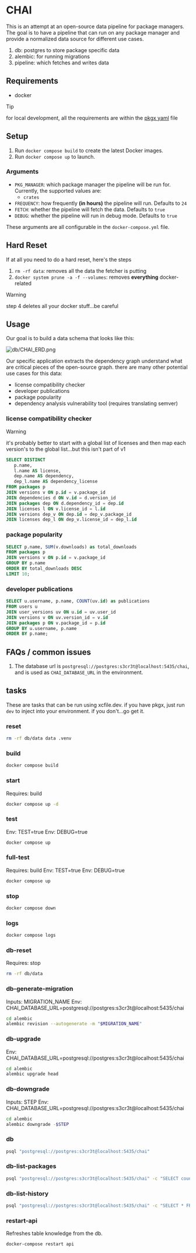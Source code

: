 # CHAI

This is an attempt at an open-source data pipeline for package managers. The goal is to
have a pipeline that can run on any package manager and provide a normalized data
source for different use cases.

1. db: postgres to store package specific data
1. alembic: for running migrations
1. pipeline: which fetches and writes data

## Requirements

- docker

> [!TIP]
>
> for local development, all the requirements are within the [pkgx yaml](pkgx.yaml) file

## Setup

1. Run `docker compose build` to create the latest Docker images.
2. Run `docker compose up` to launch.

### Arguments

- `PKG_MANAGER`: which package manager the pipeline will be run for. Currently, the
  supported values are:
  - `crates`
- `FREQUENCY`: how frequently **(in hours)** the pipeline will run. Defaults to `24`
- `FETCH`: whether the pipeline will fetch the data. Defaults to `true`
- `DEBUG`: whether the pipeline will run in debug mode. Defaults to `true`

These arguments are all configurable in the `docker-compose.yml` file.

## Hard Reset

If at all you need to do a hard reset, here's the steps

1. `rm -rf data`: removes all the data the fetcher is putting
2. `docker system prune -a -f --volumes`: removes **everything** docker-related

> [!WARNING]
>
> step 4 deletes all your docker stuff...be careful

<!-- this is handled now that alembic/psycopg2 are in pkgx -->
<!--
## Alembic Alternatives

- sqlx command line tool to manage migrations, alongside models for sqlx in rust
- vapor's migrations are written in swift
-->

## Usage

Our goal is to build a data schema that looks like this:

![db/CHAI_ERD.png](db/CHAI_ERD.png)

Our specific application extracts the dependency graph understand what are critical
pieces of the open-source graph. there are many other potential use cases for this data:

- license compatibility checker
- developer publications
- package popularity
- dependency analysis vulnerability tool (requires translating semver)

<!-- TODO: add these to the examples folder-->

### license compatibility checker

> [!WARNING]
>
> it's probably better to start with a global list of licenses and then map each
> version's to the global list...but this isn't part of v1

```sql
SELECT DISTINCT
   p.name,
   l.name AS license,
   dep.name AS dependency,
   dep_l.name AS dependency_license
FROM packages p
JOIN versions v ON p.id = v.package_id
JOIN dependencies d ON v.id = d.version_id
JOIN packages dep ON d.dependency_id = dep.id
JOIN licenses l ON v.license_id = l.id
JOIN versions dep_v ON dep.id = dep_v.package_id
JOIN licenses dep_l ON dep_v.license_id = dep_l.id
```

### package popularity

```sql
SELECT p.name, SUM(v.downloads) as total_downloads
FROM packages p
JOIN versions v ON p.id = v.package_id
GROUP BY p.name
ORDER BY total_downloads DESC
LIMIT 10;
```

### developer publications

```sql
SELECT u.username, p.name, COUNT(uv.id) as publications
FROM users u
JOIN user_versions uv ON u.id = uv.user_id
JOIN versions v ON uv.version_id = v.id
JOIN packages p ON v.package_id = p.id
GROUP BY u.username, p.name
ORDER BY p.name;
```

## FAQs / common issues

1. The database url is `postgresql://postgres:s3cr3t@localhost:5435/chai`, and is used
   as `CHAI_DATABASE_URL` in the environment.

## tasks

These are tasks that can be run using xcfile.dev. if you have pkgx, just run `dev` to
inject into your environment. if you don't...go get it.

### reset

```sh
rm -rf db/data data .venv
```

### build

```sh
docker compose build
```

### start

Requires: build

```sh
docker compose up -d
```

### test

Env: TEST=true
Env: DEBUG=true

```sh
docker compose up
```

### full-test

Requires: build
Env: TEST=true
Env: DEBUG=true

```sh
docker compose up
```

### stop

```sh
docker compose down
```

### logs

```sh
docker compose logs
```

### db-reset

Requires: stop

```sh
rm -rf db/data
```

### db-generate-migration

Inputs: MIGRATION_NAME
Env: CHAI_DATABASE_URL=postgresql://postgres:s3cr3t@localhost:5435/chai

```sh
cd alembic
alembic revision --autogenerate -m "$MIGRATION_NAME"
```

### db-upgrade

Env: CHAI_DATABASE_URL=postgresql://postgres:s3cr3t@localhost:5435/chai

```sh
cd alembic
alembic upgrade head
```

### db-downgrade

Inputs: STEP
Env: CHAI_DATABASE_URL=postgresql://postgres:s3cr3t@localhost:5435/chai

```sh
cd alembic
alembic downgrade -$STEP
```

### db

```sh
psql "postgresql://postgres:s3cr3t@localhost:5435/chai"
```

### db-list-packages

```sh
psql "postgresql://postgres:s3cr3t@localhost:5435/chai" -c "SELECT count(id) FROM packages;"
```

### db-list-history

```sh
psql "postgresql://postgres:s3cr3t@localhost:5435/chai" -c "SELECT * FROM load_history;"
```

### restart-api

Refreshes table knowledge from the db.

```sh
docker-compose restart api
```
